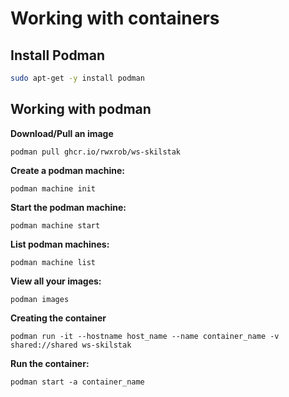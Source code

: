 # Working with containers

## Install Podman

```bash
sudo apt-get -y install podman
```

## Working with podman

**Download/Pull an image**

```
podman pull ghcr.io/rwxrob/ws-skilstak
```

**Create a podman machine:**

```
podman machine init
```

**Start the podman machine:**

```
podman machine start
```

**List podman machines:**

```
podman machine list
```

**View all your images:**

```
podman images
```

**Creating the container**

```
podman run -it --hostname host_name --name container_name -v shared://shared ws-skilstak
```

**Run the container:**

```
podman start -a container_name
```
